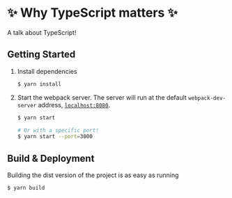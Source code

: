 ✨ Why TypeScript matters ✨
=====================

A talk about TypeScript!

## Getting Started

1. Install dependencies

    ```sh
    $ yarn install
    ```

2. Start the webpack server. The server will run at the default `webpack-dev-server` address, [`localhost:8080`](http://localhost:8080).

    ```sh
    $ yarn start

    # Or with a specific port!
    $ yarn start --port=3000
    ```

## Build & Deployment

Building the dist version of the project is as easy as running

```sh
$ yarn build
```

